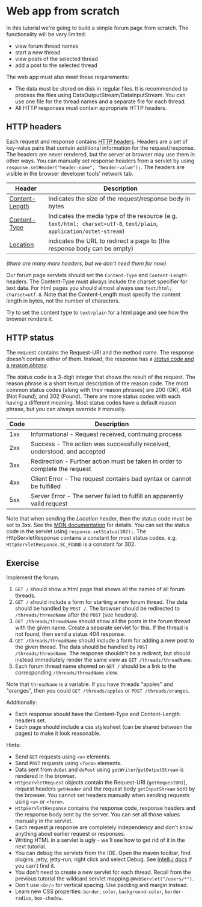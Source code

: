 # Web app from scratch

In this tutorial we're going to build a simple forum page from scratch.
The functionality will be very limited:

* view forum thread names
* start a new thread
* view posts of the selected thread
* add a post to the selected thread

The web app must also meet these requirements:
* The data must be stored on disk in regular files.
  It is recommended to process the files using DataOutputStream/DataInputStream.
  You can use one file for the thread names and a separate file for each thread.
* All HTTP responses must contain appropriate HTTP headers.

## HTTP headers

Each request and response contains [HTTP headers](https://developer.mozilla.org/en-US/docs/Web/HTTP/Headers).
Headers are a set of key-value pairs that contain additional information for the request/response.
The headers are never rendered, but the server or browser may use them in other ways.
You can manually set response headers from a servlet by using `response.setHeader("header-name", "header-value");`.
The headers are visible in the browser developer tools' network tab.

| Header | Description |
| --- | --- |
| [Content-Length](https://developer.mozilla.org/en-US/docs/Web/HTTP/Headers/Content-Length) | Indicates the size of the request/response body in bytes |
| [Content-Type](https://developer.mozilla.org/en-US/docs/Web/HTTP/Headers/Content-Type) | Indicates the media type of the resource (e.g. `text/html; charset=utf-8`, `text/plain`, `application/octet-stream`) |
| [Location](https://developer.mozilla.org/en-US/docs/Web/HTTP/Headers/Location) | indicates the URL to redirect a page to (the response body can be empty) |

*(there are many more headers, but we don't need them for now)*

Our forum page servlets should set the `Content-Type` and `Content-Length` headers.
The Content-Type must always include the charset specifier for text data.
For html pages you should almost always use `text/html; charset=utf-8`.
Note that the Content-Length must specify the content length in bytes, not the number of characters.

Try to set the content type to `text/plain` for a html page and see how the browser renders it.

## HTTP status

The request contains the Request-URI and the method name.
The response doesn't contain either of them.
Instead, the response has a [*status code* and a *reason phrase*](https://tools.ietf.org/html/rfc2616#section-6).

The status code is a 3-digit integer that shows the result of the request.
The reason phrase is a short textual description of the reason code.
The most common status codes (along with their reason phrases) are 200 (OK), 404 (Not Found), and 302 (Found).
There are more status codes with each having a different meaning.
Most status codes have a default reason phrase, but you can always override it manually.

| Code | Description |
| --- | --- |
| 1xx | Informational - Request received, continuing process |
| 2xx | Success - The action was successfully received, understood, and accepted |
| 3xx | Redirection - Further action must be taken in order to complete the request |
| 4xx | Client Error - The request contains bad syntax or cannot be fulfilled |
| 5xx | Server Error - The server failed to fulfill an apparently valid request |

Note that when sending the *Location* header, then the status code must be set to 3xx.
See the [MDN documentation](https://developer.mozilla.org/en-US/docs/Web/HTTP/Headers/Location) for details.
You can set the status code in the servlet using `response.setStatus(302);`.
The HttpServletResponse contains a constant for most status codes, e.g. `HttpServletResponse.SC_FOUND` is a constant for 302.

## Exercise

Implement the forum.

1. `GET /` should show a html page that shows all the names of all forum threads.
2. `GET /` should include a form for starting a new forum thread.
   The data should be handled by `POST /`.
   The browser should be redirected to `/threads/threadName` after the `POST` (see headers).
3. `GET /threads/threadName` should show all the posts in the forum thread with the given name.
   Create a separate servlet for this.
   If the thread is not found, then send a status 404 response.
4. `GET /threads/threadName` should include a form for adding a new post to the given thread.
   The data should be handled by `POST /threads/threadName`.
   The response shouldn't be a redirect, but should instead immediately render the same view as `GET /threads/threadName`.
5. Each forum thread name showed on `GET /` should be a link to the corresponding `/threads/threadName` view.

Note that `threadName` is a variable. If you have threads "apples" and "oranges", then you could `GET /threads/apples` or `POST /threads/oranges`.

Additionally:
* Each response should have the Content-Type and Content-Length headers set.
* Each page should include a css stylesheet (can be shared between the pages) to make it look reasonable.

Hints:
* Send `GET` requests using `<a>` elements.
* Send `POST` requests using `<form>` elements.
* Data sent from `doGet` and `doPost` using `getWriter`/`getOutputStream` is rendered in the browser.
* `HttpServletRequest` objects contain the Request-URI (`getRequestURI`), request headers `getHeader` and the request body `getInputStream` sent by the browser.
  You cannot set headers manually when sending requests using `<a>` or `<form>`.
* `HttpServletResponse` contains the response code, response headers and the response body sent by the server.
  You can set all those values manually in the servlet.
* Each request ja response are completely independency and don't know anything about earlier request or responses.
* Writing HTML in a servlet is ugly - we'll see how to get rid of it in the next tutorial.
* You can debug the servlets from the IDE.
  Open the maven toolbar, find plugins, jetty, jetty-run; right click and select Debug.
  See [IntelliJ docs](https://www.jetbrains.com/help/idea/maven-projects-tool-window.html) if you can't find it.
* You don't need to create a new servlet for each thread.
  Recall from the previous tutorial the wildcard servlet mapping `@WebServlet("/users/*")`.
* Don't use `<br/>` for vertical spacing.
  Use padding and margin instead.
* Learn new CSS properties: `border`, `color`, `background-color`, `border-radius`, `box-shadow`.

